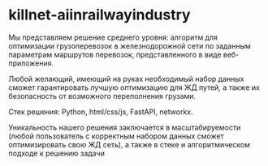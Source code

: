 # killnet-aiinrailwayindustry

Мы представляем решение среднего уровня: алгоритм для оптимизации грузоперевозок в железнодорожной сети по заданным параметрам маршрутов перевозок, представленного в виде веб-приложения.

Любой желающий, имеющий на руках необходимый набор данных сможет гарантировать лучшую оптимизацию для ЖД путей, а также их безопасность от возможного переполнения грузами.

Стек решения: Python, html/css/js, FastAPI, networkx.

Уникальность нашего решения заключается в масштабируемости (любой пользователь с корректным набором данных сможет оптимизировать свою ЖД сеть), а также в стеке и алгоритмическом подходе к решению задачи
